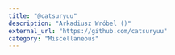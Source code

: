 ```yaml
---
title: "@catsuryuu"
description: "Arkadiusz Wróbel ()"
external_url: "https://github.com/catsuryuu"
category: "Miscellaneous"
---
```

